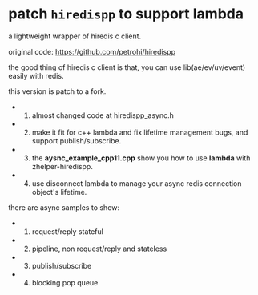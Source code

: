 # patch `hiredispp` to support lambda

a lightweight wrapper of hiredis c client.

original code: https://github.com/petrohi/hiredispp

the good thing of hiredis c client is that, you can use lib(ae/ev/uv/event) easily with redis.

this version is patch to a fork.

* 1. almost changed code at hiredispp_async.h

* 2. make it fit for c++ lambda and fix lifetime management bugs, and support publish/subscribe.

* 3. the **aysnc_example_cpp11.cpp** show you how to use **lambda** with zhelper-hiredispp.

* 4. use disconnect lambda to manage your async redis connection object's lifetime.

there are async samples to show:
* 1. request/reply stateful
* 2. pipeline, non request/reply and stateless
* 3. publish/subscribe
* 4. blocking pop queue
